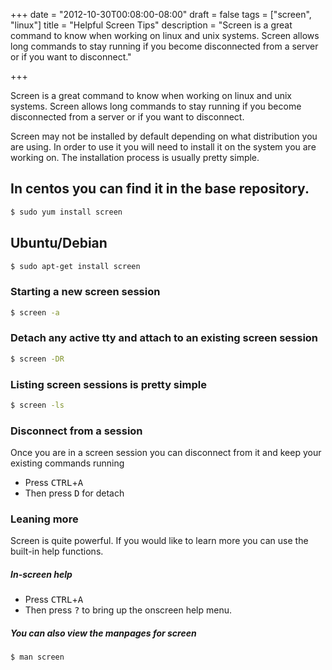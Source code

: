 +++
date = "2012-10-30T00:08:00-08:00"
draft = false
tags = ["screen", "linux"]
title = "Helpful Screen Tips"
description = "Screen is a great command to know when working on linux and unix systems. Screen allows long commands to stay running if you become disconnected from a server or if you want to disconnect."

+++

Screen is a great command to know when working on linux and unix systems. Screen allows long commands to stay running if you become disconnected from a server or if you want to disconnect.

Screen may not be installed by default depending on what distribution you are using. In order to use it you will need to install it on the system you are working on. The installation process is usually pretty simple.

## In centos you can find it in the base repository.
```sh
$ sudo yum install screen
```

## Ubuntu/Debian
```sh
$ sudo apt-get install screen
```

### Starting a new screen session
```sh
$ screen -a
```

### Detach any active tty and attach to an existing screen session
```sh
$ screen -DR
```

### Listing screen sessions is pretty simple
```sh
$ screen -ls
```

### Disconnect from a session
Once you are in a screen session you can disconnect from it and keep your existing commands running

- Press <kbd>CTRL</kbd>+<kbd>A</kbd>
- Then press <kbd>D</kbd> for detach

### Leaning more
Screen is quite powerful. If you would like to learn more you can use the built-in help functions.

##### In-screen help
- Press <kbd>CTRL</kbd>+<kbd>A</kbd>
- Then press <kbd>?</kbd> to bring up the onscreen help menu.

##### You can also view the manpages for screen
```sh
$ man screen
```
